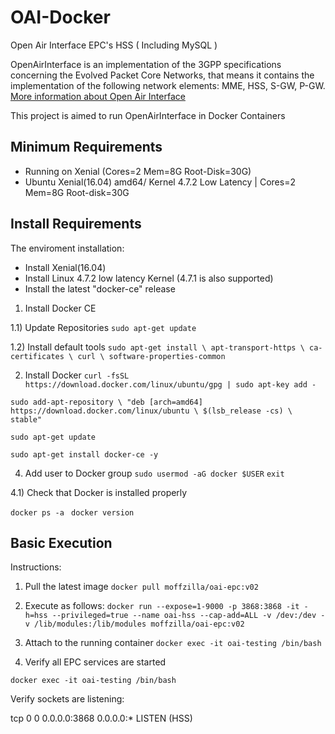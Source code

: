 # OAI-Docker
Open Air Interface EPC's HSS ( Including MySQL )

OpenAirInterface is an implementation of the 3GPP specifications concerning the Evolved Packet Core Networks, that means it contains the implementation of the following network elements: MME, HSS, S-GW, P-GW. 
[More information about Open Air Interface](https://gitlab.eurecom.fr/oai/openair-cn)

This project is aimed to run OpenAirInterface  in Docker Containers

## Minimum Requirements

- Running on Xenial (Cores=2 Mem=8G Root-Disk=30G)
- Ubuntu Xenial(16.04) amd64/ Kernel 4.7.2 Low Latency | Cores=2 Mem=8G Root-disk=30G

## Install Requirements

The enviroment installation:

- Install Xenial(16.04) 
- Install Linux 4.7.2 low latency Kernel (4.7.1 is also supported)
- Install the latest "docker-ce" release 


1) Install Docker CE

1.1) Update Repositories
 `sudo apt-get update`

1.2) Install default tools
 `sudo apt-get install \
apt-transport-https \
ca-certificates \
curl \
software-properties-common`

2) Install Docker
`curl -fsSL https://download.docker.com/linux/ubuntu/gpg | sudo apt-key add -`

 `sudo add-apt-repository \
"deb [arch=amd64] https://download.docker.com/linux/ubuntu \
$(lsb_release -cs) \
stable"`

 `sudo apt-get update`

 `sudo apt-get install docker-ce -y`

4) Add user to Docker group
 `sudo usermod -aG docker $USER`
 `exit`

4.1) Check that Docker is installed properly

 `docker ps -a`
` docker version`

## Basic Execution

Instructions:
1) Pull the latest image
`docker pull moffzilla/oai-epc:v02`

2) Execute as follows:
`docker run --expose=1-9000 -p 3868:3868 -it -h=hss --privileged=true --name oai-hss --cap-add=ALL -v /dev:/dev -v /lib/modules:/lib/modules moffzilla/oai-epc:v02`

3) Attach to the running container
`docker exec -it oai-testing /bin/bash`

4) Verify all EPC services are started

`docker exec -it oai-testing /bin/bash`

Verify sockets are listening:

tcp        0      0 0.0.0.0:3868            0.0.0.0:*               LISTEN    (HSS)



